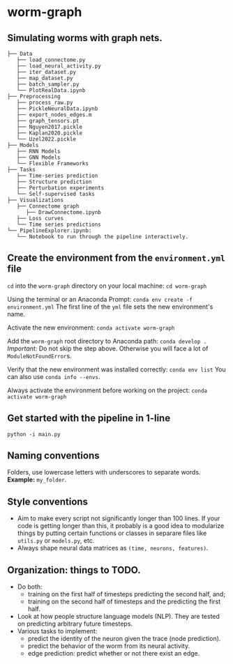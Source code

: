 # worm-graph
## Simulating worms with graph nets.

```.
├── Data
   ├── load_connectome.py
   ├── load_neural_activity.py
   ├── iter_dataset.py
   ├── map_dataset.py
   ├── batch_sampler.py
   └── PlotRealData.ipynb
├── Preprocessing
   ├── process_raw.py
   ├── PickleNeuralData.ipynb
   ├── export_nodes_edges.m
   ├── graph_tensors.pt
   ├── Nguyen2017.pickle
   ├── Kaplan2020.pickle
   └── Uzel2022.pickle
├── Models
   ├── RNN Models
   ├── GNN Models
   └── Flexible Frameworks
├── Tasks
   ├── Time-series prediction
   ├── Structure prediction
   ├── Perturbation experiments
   └── Self-supervised tasks
├── Visualizations
   ├── Connectome graph
      ├── DrawConnectome.ipynb
   ├── Loss curves
   └── Time series predictions
└── PipelineExplorer.ipynb: 
   └── Notebook to run through the pipeline interactively.
 ```
 
## Create the environment from the `environment.yml` file

`cd` into the `worm-graph` directory on your local machine: `cd worm-graph`

Using the terminal or an Anaconda Prompt: `conda env create -f environment.yml`
   The first line of the `yml` file sets the new environment's name.

Activate the new environment: `conda activate worm-graph`

Add the `worm-graph` root directory to Anaconda path: `conda develop .`
   *Important:* Do not skip the step above. Otherwise you will face a lot of `ModuleNotFoundError`s.

Verify that the new environment was installed correctly: `conda env list`
   You can also use `conda info --envs`.
 
Always activate the environment before working on the project: `conda activate worm-graph`

## Get started with the pipeline in 1-line

`python -i main.py`

 ## Naming conventions
 
 Folders, use lowercase letters with underscores to separate words.
 **Example:** `my_folder`.

 ## Style conventions
 * Aim to make every script not significantly longer than 100 lines. If your code is getting longer than this, it probably is a 
   good idea to modularize things by putting certain functions or classes in separare files like `utils.py` or `models.py`, etc.
 * Always shape neural data matrices as `(time, neurons, features)`.


 ## Organization: things to TODO.
- Do both: 
   - training on the first half of timesteps predicting the second half, and;
   - training on the second half of timesteps and the predicting the first half.
- Look at how people structure language models (NLP). They are tested on predicting arbitrary future timesteps. 
- Various tasks to implement:
   - predict the identity of the neuron given the trace (node prediction).
   - predict the behavior of the worm from its neural activity.
   - edge prediction: predict whether or not there exist an edge. 